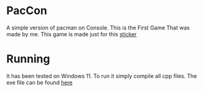 # PacCon
A simple version of pacman on Console. This is the First Game That was made by me. This game is made just for this <a href="https://www.amazon.ca/Eat-Ass-Pac-Man-2-Stickers/dp/B09MVJH7DS/ref=sr_1_1_pp?keywords=pacman+stickers&qid=1704424524&sr=8-1">sticker</a>
# Running
It has been tested on Windows 11. To run it simply compile all cpp files. The exe file can be found <a href="https://stranger.quebec">here</a>
